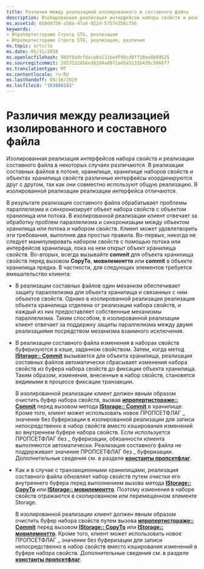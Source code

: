 ```yaml
---
title: Различия между реализацией изолированного и составного файла
description: Изолированная реализация интерфейсов набора свойств и реализации составного файла в некоторых случаях различаются.
ms.assetid: 650d4759-a58a-47a4-922d-5757e356cf56
keywords:
- Ипропертистораже Стрктд STG, реализации
- Ипропертистораже Стрктд STG, реализации, различия
ms.topic: article
ms.date: 05/31/2018
ms.openlocfilehash: 988f8a9cfdaca0a131bedf98cd8ff10ae8b89525
ms.sourcegitcommit: 2d531328b6ed82d4ad971a45a5131b430c5866f7
ms.translationtype: MT
ms.contentlocale: ru-RU
ms.lasthandoff: 09/16/2019
ms.locfileid: "103888183"
---
```

# <a name="differences-between-stand-alone-and-compound-file-implementations"></a>Различия между реализацией изолированного и составного файла

Изолированная реализация интерфейсов набора свойств и реализации составного файла в некоторых случаях различаются. В реализации составных файлов в потоке, хранилище, хранилище наборов свойств и объектах хранилища свойств различные интерфейсы координируются друг с другом, так как они совместно используют общую реализацию. В изолированной реализации реализации интерфейса отличаются.

В результате реализация составного файла обрабатывает проблемы параллелизма и синхронизирует объект набора свойств с объектом хранилища или потока. В изолированной реализации клиент отвечает за обработку проблем параллелизма и синхронизации между объектом хранилища или потока и набором свойств. Клиент может удовлетворить эти требования, выполнив два простых правила. Во-первых, никогда не следует манипулировать набором свойств с помощью потока или интерфейсов хранилища, пока на нем открыт объект хранилища свойств. Во-вторых, всегда вызывайте **commit** для объекта хранилища свойств перед вызовом **CopyTo**, **мовилементто** или **commit** в объекте хранилища предка. В частности, для следующих элементов требуется вмешательство клиента:

-   В реализации составных файлов один механизм обеспечивает защиту параллелизма для объекта хранилища и связанных с ним объектов свойств. Однако в изолированной реализации реализация объекта хранилища отделена от реализации набора свойств, и каждый из них предоставляет собственные механизмы параллелизма. Таким способом, в изолированной реализации клиент отвечает за поддержку защиты параллелизма между двумя реализациями посредством механизма взаимного исключения.
-   В реализации составного файла изменения в наборах свойств буферизуются в кэше, заданном свойством. Затем, когда метод [**IStorage:: Commit**](/windows/desktop/api/Objidl/nf-objidl-istorage-commit) вызывается для объекта хранилища, реализация составных файлов автоматически сбрасывает изменения набора свойств из буфера набора свойств до фиксации объекта хранилища. Таким образом, изменения, внесенные в набор свойств, становятся видимыми в процессе фиксации транзакции.

    В изолированной реализации клиент должен явным образом очистить буфер набора свойств, вызвав [**ипропертистораже:: Commit**](/windows/desktop/api/Propidl/nf-propidl-ipropertystorage-commit) перед вызовом метода [**IStorage:: Commit**](/windows/desktop/api/Objidl/nf-objidl-istorage-commit) в хранилище. Кроме того, клиент может использовать новое ПРОПСЕТФЛАГ \_ значение без буферизации в изолированной реализации для записи непосредственно в набор свойств вместо кэширования изменений во внутреннем буфере набора свойств. Если используется ПРОПСЕТФЛАГ без \_ буферизации, обязанности клиента выполняются автоматически. Реализация составного файла не поддерживает значение ПРОПСЕТФЛАГ без \_ буферизации. Дополнительные сведения см. в разделе [**константы пропсетфлаг**](propsetflag-constants.md).

-   Как и в случае с транзакционными хранилищами, реализация составного файла обновляет набор свойств путем очистки его внутреннего буфера перед выполнением вызова метода [**IStorage:: CopyTo**](/windows/desktop/api/Objidl/nf-objidl-istorage-copyto) или [**IStorage:: мовилементто**](/windows/desktop/api/Objidl/nf-objidl-istorage-moveelementto). Поэтому изменения в наборе свойств отражаются в скопированном или перемещенном элементе Storage.

    В изолированной реализации клиент должен явным образом очистить буфер набора свойств путем вызова [**ипропертистораже:: Commit**](/windows/desktop/api/Propidl/nf-propidl-ipropertystorage-commit) перед вызовом [**IStorage:: CopyTo**](/windows/desktop/api/Objidl/nf-objidl-istorage-copyto) или [**IStorage:: мовилементто**](/windows/desktop/api/Objidl/nf-objidl-istorage-moveelementto). Кроме того, клиент может использовать новое ПРОПСЕТФЛАГ \_ значение без буферизации для записи непосредственно в набор свойств вместо кэширования изменений в буфере набора свойств. Дополнительные сведения см. в разделе [**константы пропсетфлаг**](propsetflag-constants.md).

 

 




